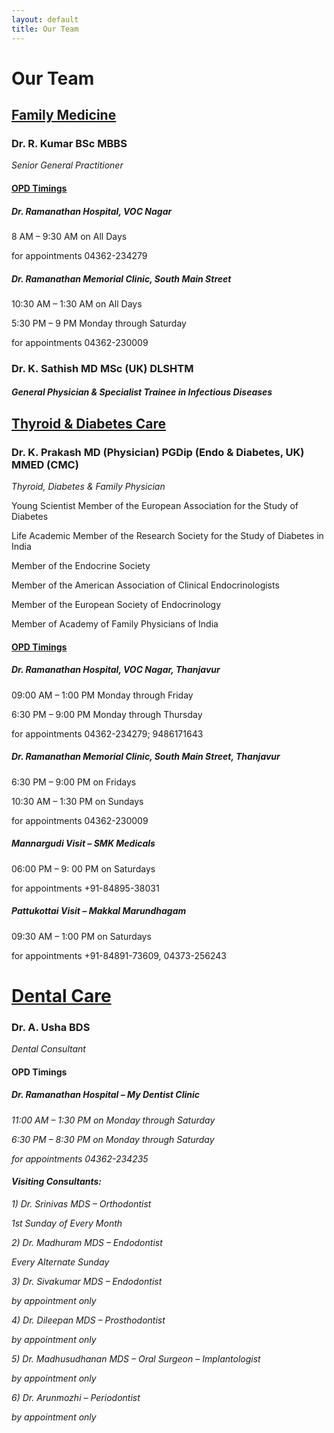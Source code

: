 ```yaml
---
layout: default
title: Our Team
---
```


<h1>Our Team </h1>
<h2><u>Family Medicine</u> </h2>


<h3><i class="fa fa-user-md fa-1x" aria-hidden="true"></i>  Dr. R. Kumar BSc MBBS </h3>

<i>Senior General Practitioner</i>

<h4><u>OPD Timings</u></h4>
<h5><i class="fa fa-hospital-o" aria-hidden="true"></i>  Dr. Ramanathan Hospital, VOC Nagar</h5>

<i class="fa fa-arrow-circle-right" aria-hidden="true"></i> 8 AM – 9:30 AM on All Days

for appointments <i class="fa fa-phone-square" aria-hidden="true"></i> 04362-234279

<h5><i class="fa fa-hospital-o" aria-hidden="true"></i>  Dr. Ramanathan Memorial Clinic, South Main Street</h5>

<i class="fa fa-arrow-circle-right" aria-hidden="true"></i> 10:30 AM – 1:30 AM on All Days

<i class="fa fa-arrow-circle-right" aria-hidden="true"></i> 5:30 PM – 9 PM Monday through Saturday

for appointments <i class="fa fa-phone-square" aria-hidden="true"></i> 04362-230009

 <h3><i class="fa fa-user-md fa-1x" aria-hidden="true"></i> Dr. K. Sathish MD MSc (UK) DLSHTM </h3>

<h5><i>General Physician & Specialist Trainee in Infectious Diseases</i></h5>


<h2> <u>Thyroid & Diabetes Care </u></h2>

<h3><i class="fa fa-user-md fa-1x" aria-hidden="true"></i> Dr. K. Prakash MD (Physician) PGDip (Endo & Diabetes, UK) MMED (CMC)</h3>

<i>Thyroid, Diabetes & Family Physician</i>


<i class="fa fa-chevron-circle-right" aria-hidden="true"></i> Young Scientist Member of the European Association for the Study of Diabetes

<i class="fa fa-chevron-circle-right" aria-hidden="true"></i> Life Academic Member of the Research Society for the Study of Diabetes in India

<i class="fa fa-chevron-circle-right" aria-hidden="true"></i> Member of the Endocrine Society

<i class="fa fa-chevron-circle-right" aria-hidden="true"></i> Member of the American Association of Clinical Endocrinologists

<i class="fa fa-chevron-circle-right" aria-hidden="true"></i> Member of the European Society of Endocrinology

<i class="fa fa-chevron-circle-right" aria-hidden="true"></i> Member of Academy of Family Physicians of India

 

<h4><u>OPD Timings</u></h4>
<h5><i class="fa fa-hospital-o" aria-hidden="true"></i>  Dr. Ramanathan Hospital, VOC Nagar, Thanjavur</h5>

<i class="fa fa-arrow-circle-right" aria-hidden="true"></i> 09:00 AM – 1:00 PM Monday through Friday

<i class="fa fa-arrow-circle-right" aria-hidden="true"></i> 6:30 PM – 9:00 PM Monday through Thursday

for appointments <i class="fa fa-phone-square" aria-hidden="true"></i> 04362-234279; 9486171643



<h5><i class="fa fa-hospital-o" aria-hidden="true"></i>  Dr. Ramanathan Memorial Clinic, South Main Street, Thanjavur </h5>

<i class="fa fa-arrow-circle-right" aria-hidden="true"></i> 6:30 PM – 9:00 PM on Fridays

<i class="fa fa-arrow-circle-right" aria-hidden="true"></i> 10:30 AM – 1:30 PM on Sundays

for appointments <i class="fa fa-phone-square" aria-hidden="true"></i> 04362-230009



<h5><i class="fa fa-hospital-o" aria-hidden="true"></i> Mannargudi Visit – SMK Medicals </h5>

<i class="fa fa-arrow-circle-right" aria-hidden="true"></i> 06:00 PM – 9: 00 PM on Saturdays

for appointments <i class="fa fa-phone-square" aria-hidden="true"></i> +91-84895-38031

<h5><i class="fa fa-hospital-o" aria-hidden="true"></i> Pattukottai Visit – Makkal Marundhagam </h5>

<i class="fa fa-arrow-circle-right" aria-hidden="true"></i> 09:30 AM – 1:00 PM on Saturdays

for appointments <i class="fa fa-phone-square" aria-hidden="true"></i> +91-84891-73609, 04373-256243

<h1> <u>Dental Care </u></h1>

<h3><i class="fa fa-user-md fa-1x" aria-hidden="true"></i> Dr. A. Usha BDS </h3>
<i>Dental Consultant</i>

<h4><B>OPD Timings</B></h4>
<h5><i class="fa fa-hospital-o" aria-hidden="true"></i> Dr. Ramanathan Hospital – My Dentist Clinic</h5>

<i class="fa fa-arrow-circle-right" aria-hidden="true"> 11:00 AM – 1:30 PM on Monday through Saturday

<i class="fa fa-arrow-circle-right" aria-hidden="true"> 6:30 PM – 8:30 PM on Monday through Saturday

for appointments <i class="fa fa-phone-square" aria-hidden="true"></i> 04362-234235

<h4>Visiting Consultants:</h4>

<i class="fa fa-user-md fa-1g" aria-hidden="true"></i> 1) Dr. Srinivas MDS – Orthodontist

1st Sunday of Every Month

<i class="fa fa-user-md fa-1g" aria-hidden="true"></i> 2) Dr. Madhuram MDS – Endodontist

Every Alternate Sunday

<i class="fa fa-user-md fa-1g" aria-hidden="true"></i> 3) Dr. Sivakumar MDS – Endodontist

by appointment only

<i class="fa fa-user-md fa-1g" aria-hidden="true"></i> 4) Dr. Dileepan MDS – Prosthodontist

by appointment only

<i class="fa fa-user-md fa-1g" aria-hidden="true"></i> 5) Dr. Madhusudhanan MDS – Oral Surgeon – Implantologist

by appointment only

<i class="fa fa-user-md fa-1g" aria-hidden="true"></i> 6) Dr. Arunmozhi – Periodontist

by appointment only
